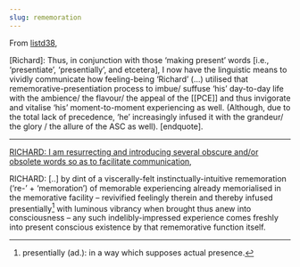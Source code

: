 ```yaml
---
slug: rememoration
---
```


From [listd38](http://www.actualfreedom.com.au/richard/listdcorrespondence/listd38.htm),

[Richard]: Thus, in conjunction with those ‘making present’ words [i.e., ‘presentiate’, ‘presentially’, and etcetera], I now have the linguistic means to vividly communicate how feeling-being ‘Richard’ (...) utilised that rememorative-presentiation process to imbue/ suffuse ‘his’ day-to-day life with the ambience/ the flavour/ the appeal of the [[PCE]] and thus invigorate and vitalise ‘his’ moment-to-moment experiencing as well. (Although, due to the total lack of precedence, ‘he’ increasingly infused it with the grandeur/ the glory / the allure of the ASC as well). [endquote].

---

[RICHARD: I am resurrecting and introducing several obscure and/or obsolete words so as to facilitate communication](http://www.actualfreedom.com.au/richard/listdcorrespondence/listdclaudiu3.htm),

RICHARD: [..] by dint of a viscerally-felt instinctually-intuitive rememoration (‘re-’ + ‘memoration’) of memorable experiencing already memorialised in the memorative facility – revivified feelingly therein and thereby infused presentially[^p] with luminous vibrancy when brought thus anew into consciousness – any such indelibly-impressed experience comes freshly into present conscious existence by that rememorative function itself.

[^p]: presentially (ad.): in a way which supposes actual presence.